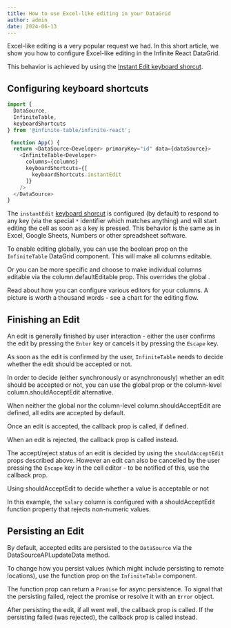 ```yaml
---
title: How to use Excel-like editing in your DataGrid
author: admin
date: 2024-06-13
---
```


Excel-like editing is a very popular request we had. In this short article, we show you how to configure Excel-like editing in the Infinite React DataGrid.

<CSEmbed title="Click a cell and start typing" code={false} id="excel-like-editing-infinite-datagrid-y6xtw6" />

This behavior is achieved by using the [Instant Edit keyboard shorcut](/docs/learn/keyboard-navigation/keyboard-shortcuts#instant-edit).


## Configuring keyboard shortcuts

```ts {4,12}
import {
  DataSource,
  InfiniteTable,
  keyboardShortcuts
} from '@infinite-table/infinite-react';

 function App() {
  return <DataSource<Developer> primaryKey="id" data={dataSource}>
    <InfiniteTable<Developer>
      columns={columns}
      keyboardShortcuts={[
        keyboardShortcuts.instantEdit
      ]}
    />
  </DataSource>
}
```

The `instantEdit` [keyboard shorcut](/docs/learn/keyboard-navigation/keyboard-shortcuts) is configured (by default) to respond to any key (via the special `*` identifier which matches anything) and will start editing the cell as soon as a key is pressed. This behavior is the same as in Excel, Google Sheets, Numbers or other spreadsheet software.

<Note>


To enable editing globally, you can use the <PropLink name="columnDefaultEditable" /> boolean prop on the `InfiniteTable` DataGrid component. This will make all columns editable.

Or you can be more specific and choose to make individual columns editable via the <PropLink name="columns.defaultEditable">column.defaultEditable</PropLink> prop. This overrides the global <PropLink name="columnDefaultEditable" />.

</Note>


<HeroCards>
<YouWillLearnCard title="Column Editors" path="/docs/learn/editing/column-editors">
Read about how you can configure various editors for your columns.
</YouWillLearnCard>

<YouWillLearnCard title="Editing Flow Chart" path="/docs/learn/editing/inline-edit-flow">
A picture is worth a thousand words - see a chart for the editing flow.
</YouWillLearnCard>

</HeroCards>


## Finishing an Edit

An edit is generally finished by user interaction - either the user confirms the edit by pressing the `Enter` key or cancels it by pressing the `Escape` key.

As soon as the edit is confirmed by the user, `InfiniteTable` needs to decide whether the edit should be accepted or not.

In order to decide (either synchronously or asynchronously) whether an edit should be accepted or not, you can use the global <PropLink name="shouldAcceptEdit"/> prop or the column-level <PropLink name="columns.shouldAcceptEdit">column.shouldAcceptEdit</PropLink> alternative.

<Note>

When neither the global <PropLink name="shouldAcceptEdit"/> nor the column-level <PropLink name="columns.shouldAcceptEdit">column.shouldAcceptEdit</PropLink> are defined, all edits are accepted by default.

</Note>

<Note>

Once an edit is accepted, the <PropLink name="onEditAccepted"/> callback prop is called, if defined.

When an edit is rejected, the <PropLink name="onEditRejected"/> callback prop is called instead.

The accept/reject status of an edit is decided by using the `shouldAcceptEdit` props described above. However an edit can also be cancelled by the user pressing the `Escape` key in the cell editor - to be notified of this, use the <PropLink name="onEditCancelled"/> callback prop.

</Note>

Using shouldAcceptEdit to decide whether a value is acceptable or not

<Description>

In this example, the `salary` column is configured with a <PropLink name="columns.shouldAcceptEdit">shouldAcceptEdit</PropLink> function property that rejects non-numeric values.

</Description>
<CSEmbed code={false} id="infinite-table-editing-custom-edit-value-2x7nrw"/>

## Persisting an Edit

By default, accepted edits are persisted to the `DataSource` via the <DApiLink name="updateData">DataSourceAPI.updateData</DApiLink> method.

To change how you persist values (which might include persisting to remote locations), use the <PropLink name="persistEdit"/> function prop on the `InfiniteTable` component.

<Note>

The <PropLink name="persistEdit"/> function prop can return a `Promise` for async persistence. To signal that the persisting failed, reject the promise or resolve it with an `Error` object.

After persisting the edit, if all went well, the <PropLink name="onEditPersistSuccess" /> callback prop is called. If the persisting failed (was rejected), the <PropLink name="onEditPersistError" /> callback prop is called instead.

</Note>